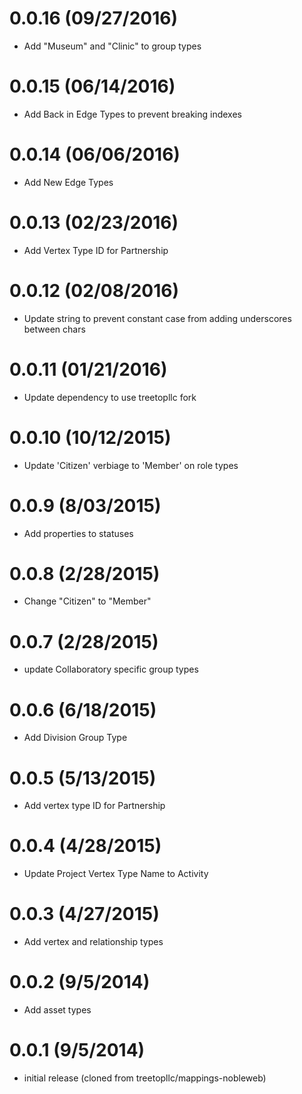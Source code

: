 # 0.0.16 (09/27/2016)
 * Add "Museum" and "Clinic" to group types

# 0.0.15 (06/14/2016)
 * Add Back in Edge Types to prevent breaking indexes

# 0.0.14 (06/06/2016)
 * Add New Edge Types

# 0.0.13 (02/23/2016)
 * Add Vertex Type ID for Partnership

# 0.0.12 (02/08/2016)
 * Update string to prevent constant case from adding underscores between chars

# 0.0.11 (01/21/2016)
 * Update dependency to use treetopllc fork

# 0.0.10 (10/12/2015)
 * Update 'Citizen' verbiage to 'Member' on role types

# 0.0.9 (8/03/2015)
 * Add properties to statuses

# 0.0.8 (2/28/2015)
 * Change "Citizen" to "Member"

# 0.0.7 (2/28/2015)
 * update Collaboratory specific group types

# 0.0.6 (6/18/2015)
 * Add Division Group Type

# 0.0.5 (5/13/2015)
 * Add vertex type ID for Partnership

# 0.0.4 (4/28/2015)
 * Update Project Vertex Type Name to Activity

# 0.0.3 (4/27/2015)
 * Add vertex and relationship types

# 0.0.2 (9/5/2014)
 * Add asset types

# 0.0.1 (9/5/2014)
 * initial release (cloned from treetopllc/mappings-nobleweb)
